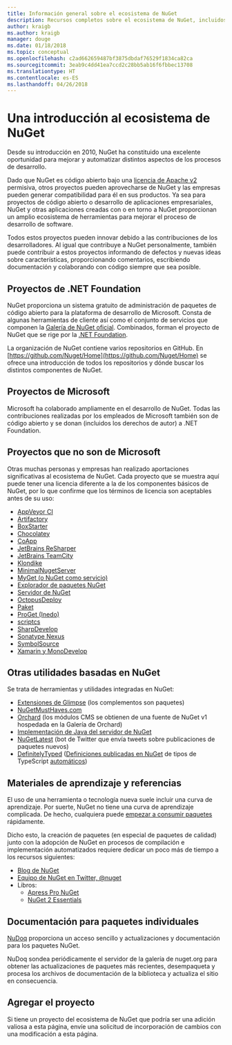 ```yaml
---
title: Información general sobre el ecosistema de NuGet
description: Recursos completos sobre el ecosistema de NuGet, incluidos los orígenes de NuGet, proyectos de NuGet que no son de Microsoft, utilidades y materiales de aprendizaje.
author: kraigb
ms.author: kraigb
manager: douge
ms.date: 01/18/2018
ms.topic: conceptual
ms.openlocfilehash: c2ad662659487bf3875dbdaf76529f1834ca82ca
ms.sourcegitcommit: 3eab9c4dd41ea7ccd2c28bb5ab16f6fbbec13708
ms.translationtype: HT
ms.contentlocale: es-ES
ms.lasthandoff: 04/26/2018
---
```

# <a name="an-overview-of-the-nuget-ecosystem"></a>Una introducción al ecosistema de NuGet

Desde su introducción en 2010, NuGet ha constituido una excelente oportunidad para mejorar y automatizar distintos aspectos de los procesos de desarrollo.

Dado que NuGet es código abierto bajo una [licencia de Apache v2](http://choosealicense.com/licenses/apache/) permisiva, otros proyectos pueden aprovecharse de NuGet y las empresas pueden generar compatibilidad para él en sus productos. Ya sea para proyectos de código abierto o desarrollo de aplicaciones empresariales, NuGet y otras aplicaciones creadas con o en torno a NuGet proporcionan un amplio ecosistema de herramientas para mejorar el proceso de desarrollo de software.

Todos estos proyectos pueden innovar debido a las contribuciones de los desarrolladores. Al igual que contribuye a NuGet personalmente, también puede contribuir a estos proyectos informando de defectos y nuevas ideas sobre características, proporcionando comentarios, escribiendo documentación y colaborando con código siempre que sea posible.

## <a name="net-foundation-projects"></a>Proyectos de .NET Foundation

NuGet proporciona un sistema gratuito de administración de paquetes de código abierto para la plataforma de desarrollo de Microsoft. Consta de algunas herramientas de cliente así como el conjunto de servicios que componen la [Galería de NuGet oficial](http://www.nuget.org). Combinados, forman el proyecto de NuGet que se rige por la [.NET Foundation](http://www.dotnetfoundation.org/).

La organización de NuGet contiene varios repositorios en GitHub. En [https://github.com/Nuget/Home](https://github.com/Nuget/Home) se ofrece una introducción de todos los repositorios y dónde buscar los distintos componentes de NuGet.

## <a name="microsoft-projects"></a>Proyectos de Microsoft

Microsoft ha colaborado ampliamente en el desarrollo de NuGet. Todas las contribuciones realizadas por los empleados de Microsoft también son de código abierto y se donan (incluidos los derechos de autor) a .NET Foundation.

## <a name="non-microsoft-projects"></a>Proyectos que no son de Microsoft

Otras muchas personas y empresas han realizado aportaciones significativas al ecosistema de NuGet. Cada proyecto que se muestra aquí puede tener una licencia diferente a la de los componentes básicos de NuGet, por lo que confirme que los términos de licencia son aceptables antes de su uso:

- [AppVeyor CI](https://www.appveyor.com/)
- [Artifactory](https://www.jfrog.com/artifactory/)
- [BoxStarter](http://boxstarter.org/)
- [Chocolatey](https://chocolatey.org/)
- [CoApp](http://coapp.org/)
- [JetBrains ReSharper](https://resharper-plugins.jetbrains.com/)
- [JetBrains TeamCity](https://www.jetbrains.com/teamcity/)
- [Klondike](https://github.com/themotleyfool/Klondike)
- [MinimalNugetServer](https://github.com/TanukiSharp/MinimalNugetServer)
- [MyGet (o NuGet como servicio)](http://www.myget.org/)
- [Explorador de paquetes NuGet](https://github.com/NuGetPackageExplorer/NuGetPackageExplorer)
- [Servidor de NuGet](http://nugetserver.net/)
- [OctopusDeploy](https://octopus.com/)
- [Paket](https://fsprojects.github.io/Paket/)
- [ProGet (Inedo)](http://inedo.com/proget)
- [scriptcs](http://scriptcs.net/)
- [SharpDevelop](http://community.sharpdevelop.net/blogs/mattward/archive/2011/01/23/NuGetSupportInSharpDevelop.aspx)
- [Sonatype Nexus](http://www.sonatype.com/nexus-repository-sonatype)
- [SymbolSource](http://www.symbolsource.org/Public)
- [Xamarin y MonoDevelop](https://github.com/mrward/monodevelop-nuget-addin)

## <a name="other-nuget-based-utilities"></a>Otras utilidades basadas en NuGet

Se trata de herramientas y utilidades integradas en NuGet:

- [Extensiones de Glimpse](http://getglimpse.com/Packages) (los complementos son paquetes)
- [NuGetMustHaves.com](http://nugetmusthaves.com/)
- [Orchard](http://www.orchardproject.net/) (los módulos CMS se obtienen de una fuente de NuGet v1 hospedada en la Galería de Orchard)
- [Implementación de Java del servidor de NuGet](http://jonnyzzz.com/blog/2012/03/07/nuget-server-in-pure-java/)
- [NuGetLatest](https://twitter.com/NuGetLatest) (bot de Twitter que envía tweets sobre publicaciones de paquetes nuevos)
- [DefinitelyTyped](http://definitelytyped.org/) ([Definiciones publicadas en NuGet](http://www.nuget.org/packages?q=DefinitelyTyped) de tipos de TypeScript [automáticos](https://github.com/DefinitelyTyped/NugetAutomation/))

## <a name="training-materials-and-references"></a>Materiales de aprendizaje y referencias

El uso de una herramienta o tecnología nueva suele incluir una curva de aprendizaje. Por suerte, NuGet no tiene una curva de aprendizaje complicada. De hecho, cualquiera puede [empezar a consumir paquetes](../quickstart/use-a-package.md) rápidamente.

Dicho esto, la creación de paquetes (en especial de paquetes de calidad) junto con la adopción de NuGet en procesos de compilación e implementación automatizados requiere dedicar un poco más de tiempo a los recursos siguientes:

- [Blog de NuGet](http://blog.nuget.org/)
- [Equipo de NuGet en Twitter, @nuget](http://twitter.com/nuget)
- Libros:
  - [Apress Pro NuGet](http://bit.ly/ProNuGet)
  - [NuGet 2 Essentials](http://www.amazon.com/NuGet-2-Essentials-Damir-Arh-ebook/dp/B00GTQD5M4)

## <a name="documentation-for-individual-packages"></a>Documentación para paquetes individuales

[NuDoq](http://nudoq.org) proporciona un acceso sencillo y actualizaciones y documentación para los paquetes NuGet.

NuDoq sondea periódicamente el servidor de la galería de nuget.org para obtener las actualizaciones de paquetes más recientes, desempaqueta y procesa los archivos de documentación de la biblioteca y actualiza el sitio en consecuencia.

## <a name="adding-your-project"></a>Agregar el proyecto

Si tiene un proyecto del ecosistema de NuGet que podría ser una adición valiosa a esta página, envíe una solicitud de incorporación de cambios con una modificación a esta página.
